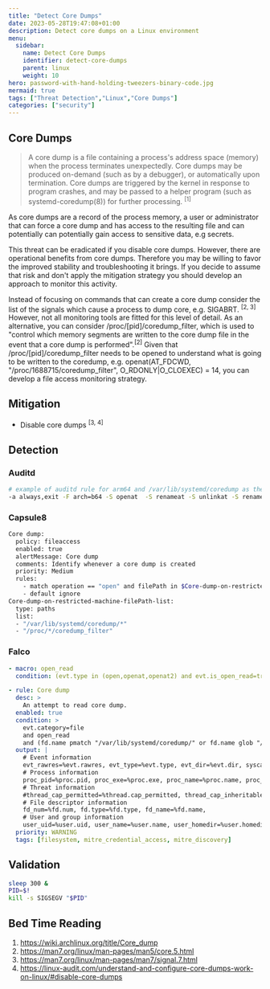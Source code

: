 ```yaml
---
title: "Detect Core Dumps"
date: 2023-05-28T19:47:08+01:00
description: Detect core dumps on a Linux environment
menu:
  sidebar:
    name: Detect Core Dumps
    identifier: detect-core-dumps
    parent: linux
    weight: 10
hero: password-with-hand-holding-tweezers-binary-code.jpg
mermaid: true
tags: ["Threat Detection","Linux","Core Dumps"]
categories: ["security"]
---
```

## Core Dumps

> A core dump is a file containing a process's address space (memory) when the process terminates unexpectedly. Core dumps may be produced on-demand (such as by a debugger), or automatically upon termination. Core dumps are triggered by the kernel in response to program crashes, and may be passed to a helper program (such as systemd-coredump(8)) for further processing. <sup>[1]</sup>

As core dumps are a record of the process memory, a user or administrator that can force a core dump and has access to the resulting file and can potentially can potentially gain access to sensitive data, e.g secrets.

This threat can be eradicated if you disable core dumps. However, there are operational benefits from core dumps. Therefore you may be willing to favor the improved stability and troubleshooting it brings. If you decide to assume that risk and don't apply the mitigation strategy you should develop an approach to monitor this activity.

Instead of focusing on commands that can create a core dump consider the list of the signals which cause a process to dump core, e.g. SIGABRT. <sup>[2, 3]</sup> However, not all monitoring tools are fitted for this level of detail. As an alternative, you can consider /proc/[pid]/coredump_filter, which is used to "control which memory segments are written to the core dump file in the event that a core dump is performed".<sup>[2]</sup> Given that /proc/[pid]/coredump_filter needs to be opened to understand what is going to be written to the coredump, e.g. openat(AT_FDCWD, "/proc/1688715/coredump_filter", O_RDONLY|O_CLOEXEC) = 14, you can develop a file access monitoring strategy.

## Mitigation
* Disable core dumps <sup>[3, 4]</sup>

## Detection
### Auditd
```bash
# example of auditd rule for arm64 and /var/lib/systemd/coredump as the core dump default location
-a always,exit -F arch=b64 -S openat  -S renameat -S unlinkat -S renameat2 -S linkat -F perm=wa -F dir=/var/lib/systemd/coredump -k CORE_DUMP
```

### Capsule8
```bash
Core dump:
  policy: fileaccess
  enabled: true
  alertMessage: Core dump
  comments: Identify whenever a core dump is created
  priority: Medium
  rules:
    - match operation == "open" and filePath in $Core-dump-on-restricted-machine-filePath-list
    - default ignore
Core-dump-on-restricted-machine-filePath-list:
  type: paths
  list:
  - "/var/lib/systemd/coredump/*"
  - "/proc/*/coredump_filter"
```

### Falco
```yaml
- macro: open_read
  condition: (evt.type in (open,openat,openat2) and evt.is_open_read=true and fd.typechar='f' and fd.num>=0)

- rule: Core dump
  desc: >
    An attempt to read core dump.
  enabled: true
  condition: >
    evt.category=file 
    and open_read
    and (fd.name pmatch "/var/lib/systemd/coredump/" or fd.name glob "/proc/*/coredump_filter")
  output: |
    # Event information
    evt_rawres=%evt.rawres, evt_type=%evt.type, evt_dir=%evt.dir, syscall_type=%syscall.type, evt_category=%evt.category, evt_args=%evt.args, 
    # Process information
    proc_pid=%proc.pid, proc_exe=%proc.exe, proc_name=%proc.name, proc_args=%proc.args, proc_cmdline=%proc.cmdline, proc_exeline=%proc.exeline, proc_cwd=%proc.cwd, proc_nthreads=%proc.nthreads, proc_nchilds=%proc.nchilds, proc_ppid=%proc.ppid, proc_pname=%proc.pname, proc_pcmdline=%proc.pcmdline, proc_apid_2=%proc.apid[2], proc_aname_2=%proc.aname[2], proc_apid_3=%proc.apid[3], proc_aname_3=%proc.aname[3], proc_apid_4=%proc.apid[4], proc_aname_4=%proc.aname[4], proc_loginshellid=%proc.loginshellid, proc_duration=%proc.duration, proc_fdopencount=%proc.fdopencount, proc_vmsize=%proc.vmsize, proc_sid=%proc.sid, proc_sname=%proc.sname, proc_tty=%proc.tty, proc_exepath=%proc.exepath, proc_vpgid=%proc.vpgid, proc_is_exe_writable=%proc.is_exe_writable,
    # Threat information
    #thread_cap_permitted=%thread.cap_permitted, thread_cap_inheritable=%thread.cap_inheritable, thread_cap_effective=%thread.cap_effective,
    # File descriptor information
    fd_num=%fd.num, fd.type=%fd.type, fd_name=%fd.name, 
    # User and group information
    user_uid=%user.uid, user_name=%user.name, user_homedir=%user.homedir, user_shell=%user.shell, user_loginuid=%user.loginuid, user_loginname=%user.loginname, group_gid=%group.gid, group_name=%group.name
  priority: WARNING
  tags: [filesystem, mitre_credential_access, mitre_discovery]
```

## Validation
```bash
sleep 300 &
PID=$!
kill -s SIGSEGV "$PID"
```

## Bed Time Reading
1. https://wiki.archlinux.org/title/Core_dump
2. https://man7.org/linux/man-pages/man5/core.5.html
3. https://man7.org/linux/man-pages/man7/signal.7.html
4. https://linux-audit.com/understand-and-configure-core-dumps-work-on-linux/#disable-core-dumps